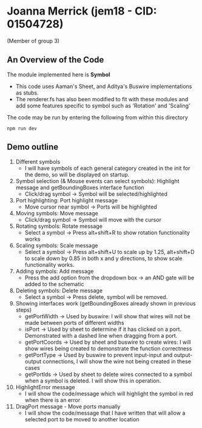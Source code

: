 # Joanna Merrick (jem18 - CID: 01504728)
(Member of group 3)

## An Overview of the Code

The module implemented here is **Symbol**

- This code uses Aaman's Sheet, and Aditya's Buswire implementations as stubs.
- The renderer.fs has also been modified to fit with these modules and add some features specific to symbol such as 'Rotation' and 'Scaling'

The code may be run by entering the following from within this directory
```
npm run dev
```


## Demo outline

1. Different symbols
    * I will have symbols of each general category created in the init for the demo, so will be displayed on startup.
2. Symbol selection (& Mouse events can select symbols): Highlight message and getBoundingBoxes interface function
    * Click/drag symbol -> Symbol will be selected/highlighted
3. Port highlighting: Port highlight message
    * Move cursor near symbol -> Ports will be highlighted
4. Moving symbols: Move message
    * Click/drag symbol -> Symbol will move with the cursor
5. Rotating symbols: Rotate message
    * Select a symbol -> Press alt+shift+R to show rotation functionality works
6. Scaling symbols: Scale message
    * Select a symbol -> Press alt+shift+U to scale up by 1.25, alt+shift+D to scale down by 0.85 in both x and y directions, to show scale functionality works.
7. Adding symbols: Add message
    * Press the add option from the dropdown box -> an AND gate will be added to the schematic
8. Deleting symbols: Delete message
    * Select a symbol -> Press delete, symbol will be removed.
9. Showing interfaces work (getBoundingBoxes already shown in previous steps)
    * getPortWidth -> Used by buswire: I will show that wires will not be made between ports of different widths
    * isPort -> Used by sheet to determine if it has clicked on a port. Demonstrated with a dashed line when dragging from a port.
    * getPortCoords -> Used by sheet and buswire to create wires: I will show wires being created to demonstrate the function correctness
    * getPortType -> Used by buswire to prevent input-input and output-output connections, I will show the wire not being created in these cases
    * getPortIds -> Used by sheet to delete wires connected to a symbol when a symbol is deleted. I will show this in operation.
10. HighlightError message
    * I will show the code/message which will highlight the symbol in red when there is an error
11. DragPort message - Move ports manually
    * I will show the code/message that I have written that will allow a selected port to be moved to another location

